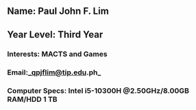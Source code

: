 ## Name: Paul John F. Lim
## Year Level: Third Year
### Interests: MACTS and Games
### Email:_qpjflim@tip.edu.ph_
### Computer Specs: **Intel i5-10300H @2.50GHz/8.00GB RAM/HDD 1 TB**

